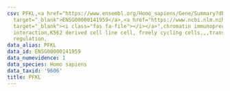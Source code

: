 ```yaml
---
csv: PFKL,<a href="https://www.ensembl.org/Homo_sapiens/Gene/Summary?db=core;g=ENSG00000141959"
  target="_blank">ENSG00000141959</a>,<a href="https://www.ncbi.nlm.nih.gov/pubmed/23959860"
  target="_blank"><i class="fas fa-file"></i></a>",chromatin immunoprecipitation assay,direct
  interaction,K562 derived cell line cell, freely cycling cells,,,transcriptional
  regulation,
data_alias: PFKL
data_id: ENSG00000141959
data_numevidence: 1
data_species: Homo sapiens
data_taxid: '9606'
title: PFKL
---
```

